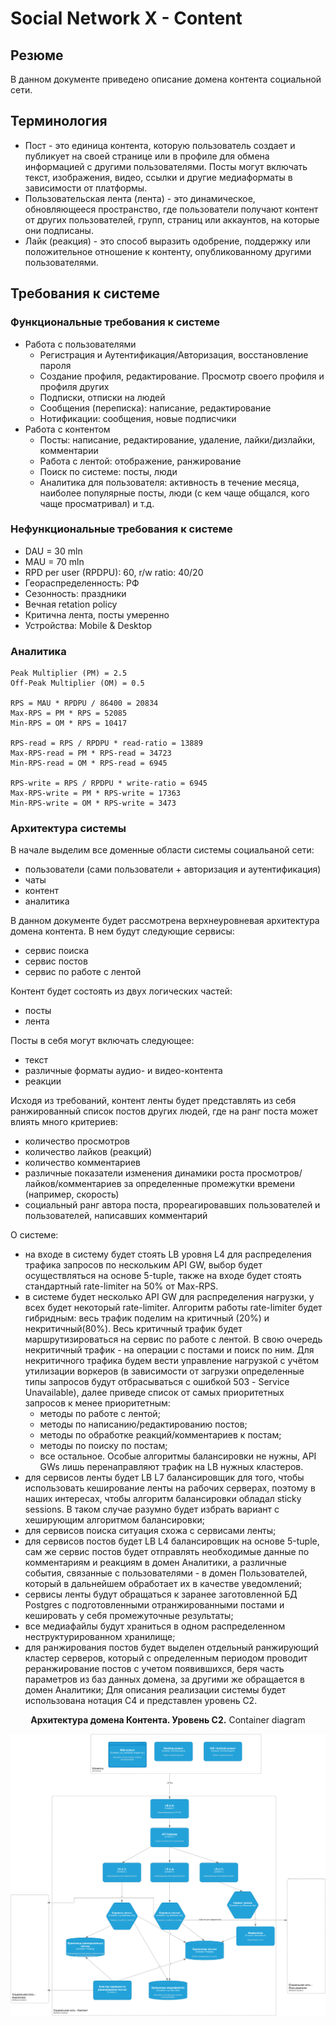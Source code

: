# Social Network X - Content

## Резюме
В данном документе приведено описание домена контента социальной сети.

## Терминология
- Пост - это единица контента, которую пользователь создает и публикует на своей странице или в профиле для обмена информацией с другими пользователями. Посты могут включать текст, изображения, видео, ссылки и другие медиаформаты в зависимости от платформы.
- Пользовательская лента (лента) -  это динамическое, обновляющееся пространство, где пользователи получают контент от других пользователей, групп, страниц или аккаунтов, на которые они подписаны.
- Лайк (реакция) - это способ выразить одобрение, поддержку или положительное отношение к контенту, опубликованному другими пользователями.

## Требования к системе
### Функциональные требования к системе
- Работа с пользователями
    - Регистрация и Аутентификация/Авторизация, восстановление пароля
    - Создание профиля, редактирование. Просмотр своего профиля и профиля других
    - Подписки, отписки на людей
    - Сообщения (переписка): написание, редактирование
    - Нотификации: сообщения, новые подписчики
- Работа с контентом
    - Посты: написание, редактирование, удаление, лайки/дизлайки, комментарии
    - Работа с лентой: отображение, ранжирование
    - Поиск по системе: посты, люди
    - Аналитика для пользователя: активность в течение месяца, наиболее популярные посты, люди (с кем чаще общался, кого чаще просматривал) и т.д.

### Нефункциональные требования к системе
- DAU = 30 mln
- MAU = 70 mln
- RPD per user (RPDPU): 60, r/w ratio: 40/20
- Геораспределенность: РФ
- Сезонность: праздники
- Вечная retation policy
- Критична лента, посты умеренно
- Устройства: Mobile & Desktop

### Аналитика
    Peak Multiplier (PM) = 2.5
    Off-Peak Multiplier (OM) = 0.5

    RPS = MAU * RPDPU / 86400 = 20834
    Max-RPS = PM * RPS = 52085
    Min-RPS = OM * RPS = 10417

    RPS-read = RPS / RPDPU * read-ratio = 13889
    Max-RPS-read = PM * RPS-read = 34723
    Min-RPS-read = OM * RPS-read = 6945

    RPS-write = RPS / RPDPU * write-ratio = 6945
    Max-RPS-write = PM * RPS-write = 17363
    Min-RPS-write = OM * RPS-write = 3473

### Архитектура системы

В начале выделим все доменные области системы социальаной сети:
- пользователи (сами пользователи + авторизация и аутентификация)
- чаты
- контент
- аналитика

В данном документе будет рассмотрена верхнеуровневая архитектура домена контента.
В нем будут следующие сервисы:
- сервис поиска
- сервис постов
- сервис по работе с лентой

Контент будет состоять из двух логических частей:
- посты
- лента

Посты в себя могут включать следующее:
- текст
- различные форматы аудио- и видео-контента
- реакции

Исходя из требований, контент ленты будет представлять из себя ранжированный список постов других людей, где на ранг поста может влиять много критериев:
- количество просмотров
- количество лайков (реакций)
- количество комментариев
- различные показатели изменения динамики роста просмотров/лайков/комментариев за определенные промежутки времени (например, скорость)
- социальный ранг автора поста, прореагировавших пользователей и пользователей, написавших комментарий

О системе:
- на входе в систему будет стоять LB уровня L4 для распределения трафика запросов по нескольким API GW, выбор будет осуществляться на основе 5-tuple, также на входе будет стоять стандартный rate-limiter на 50% от Max-RPS.
- в системе будет несколько API GW для распределения нагрузки, у всех будет некоторый rate-limiter.
Алгоритм работы rate-limiter будет гибридным: весь трафик поделим на критичный (20%) и некритичный(80%). Весь критичный трафик будет маршрутизироваться на сервис по работе с лентой. В свою очередь некритичный трафик - на операции с постами и поиск по ним. Для некритичного трафика будем вести управление нагрузкой с учётом утилизации воркеров (в зависимости от загрузки определенные типы запросов будут отбрасываться c ошибкой 503 - Service Unavailable), далее приведе список от самых приоритетных запросов к менее приоритетным: 
    - методы по работе с лентой;
    - методы по написанию/редактированию постов;
    - методы по обработке реакций/комментариев к постам;
    - методы по поиску по постам;
    - все остальное.
Особые алгоритмы балансировки не нужны, API GWs лишь перенаправляют трафик на LB нужных кластеров.
- для сервисов ленты будет LB L7 балансировщик для того, чтобы использовать кеширование ленты на рабочих серверах, поэтому в наших интересах, чтобы алгоритм балансировки обладал sticky sessions. В таком случае разумно будет избрать вариант с хеширующим алгоритмом балансировки;
- для сервисов поиска ситуация схожа с сервисами ленты;
- для сервисов постов будет LB L4 балансировщик на основе 5-tuple, сам же сервис постов будет отправлять необходимые данные по комментариям и реакциям в домен Аналитики, а различные события, связанные с пользователями - в домен Пользователей, который в дальнейшем обработает их в качестве уведомлений;
- сервисы ленты будут обращаться к заранее заготовленной БД Postgres с подготовленными отранжированными постами и кешировать у себя промежуточные результаты;
- все медиафайлы будут храниться в одном распределенном неструктурированном хранилище;
- для ранжирования постов будет выделен отдельный ранжирующий кластер серверов, который с определенным периодом проводит реранжирование постов с учетом появившихся, беря часть параметров из баз данных домена, за другими же обращается в домен Аналитики;
Для описания реализации системы будет использована нотация C4 и представлен уровень С2.

<p align="center">
    <b>Архитектура домена Контента. Уровень С2.</b> Container diagram
</p>

<p align="center">
  <img src="images/C2.svg" />
</p>